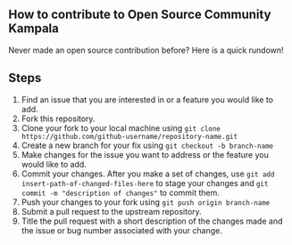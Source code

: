 ## How to contribute to Open Source Community Kampala

Never made an open source contribution before? Here is a quick rundown!

## Steps

1. Find an issue that you are interested in or a feature you would like to add.
2. Fork this repository.
3. Clone your fork to your local machine using `git clone https://github.com/github-username/repository-name.git`
4. Create a new branch for your fix using `git checkout -b branch-name`
5. Make changes for the issue you want to address or the feature you would like to add.
6. Commit your changes. After you make a set of changes, use `git add insert-path-of-changed-files-here` to stage your changes and `git commit -m "description of changes"` to commit them.
7. Push your changes to your fork using `git push origin branch-name`
8. Submit a pull request to the upstream repository.
9. Title the pull request with a short description of the changes made and the issue or bug number associated with your change.
